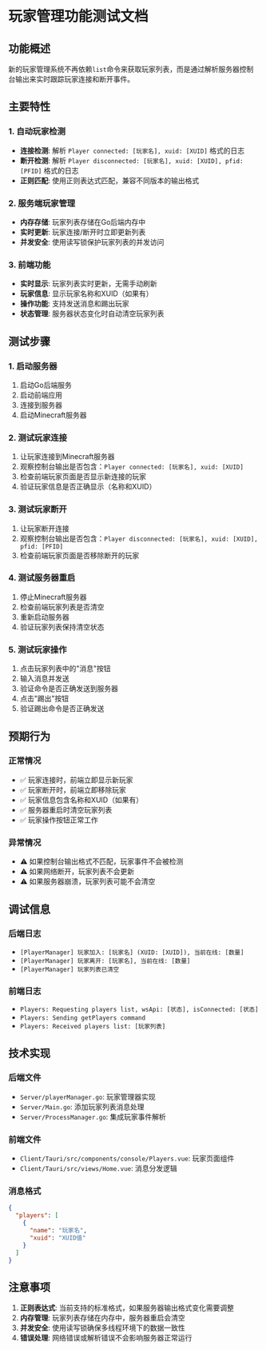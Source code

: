 # 玩家管理功能测试文档

## 功能概述

新的玩家管理系统不再依赖`list`命令来获取玩家列表，而是通过解析服务器控制台输出来实时跟踪玩家连接和断开事件。

## 主要特性

### 1. 自动玩家检测
- **连接检测**: 解析 `Player connected: [玩家名], xuid: [XUID]` 格式的日志
- **断开检测**: 解析 `Player disconnected: [玩家名], xuid: [XUID], pfid: [PFID]` 格式的日志
- **正则匹配**: 使用正则表达式匹配，兼容不同版本的输出格式

### 2. 服务端玩家管理
- **内存存储**: 玩家列表存储在Go后端内存中
- **实时更新**: 玩家连接/断开时立即更新列表
- **并发安全**: 使用读写锁保护玩家列表的并发访问

### 3. 前端功能
- **实时显示**: 玩家列表实时更新，无需手动刷新
- **玩家信息**: 显示玩家名称和XUID（如果有）
- **操作功能**: 支持发送消息和踢出玩家
- **状态管理**: 服务器状态变化时自动清空玩家列表

## 测试步骤

### 1. 启动服务器
1. 启动Go后端服务
2. 启动前端应用
3. 连接到服务器
4. 启动Minecraft服务器

### 2. 测试玩家连接
1. 让玩家连接到Minecraft服务器
2. 观察控制台输出是否包含：`Player connected: [玩家名], xuid: [XUID]`
3. 检查前端玩家页面是否显示新连接的玩家
4. 验证玩家信息是否正确显示（名称和XUID）

### 3. 测试玩家断开
1. 让玩家断开连接
2. 观察控制台输出是否包含：`Player disconnected: [玩家名], xuid: [XUID], pfid: [PFID]`
3. 检查前端玩家页面是否移除断开的玩家

### 4. 测试服务器重启
1. 停止Minecraft服务器
2. 检查前端玩家列表是否清空
3. 重新启动服务器
4. 验证玩家列表保持清空状态

### 5. 测试玩家操作
1. 点击玩家列表中的"消息"按钮
2. 输入消息并发送
3. 验证命令是否正确发送到服务器
4. 点击"踢出"按钮
5. 验证踢出命令是否正确发送

## 预期行为

### 正常情况
- ✅ 玩家连接时，前端立即显示新玩家
- ✅ 玩家断开时，前端立即移除玩家
- ✅ 玩家信息包含名称和XUID（如果有）
- ✅ 服务器重启时清空玩家列表
- ✅ 玩家操作按钮正常工作

### 异常情况
- ⚠️ 如果控制台输出格式不匹配，玩家事件不会被检测
- ⚠️ 如果网络断开，玩家列表不会更新
- ⚠️ 如果服务器崩溃，玩家列表可能不会清空

## 调试信息

### 后端日志
- `[PlayerManager] 玩家加入: [玩家名] (XUID: [XUID]), 当前在线: [数量]`
- `[PlayerManager] 玩家离开: [玩家名], 当前在线: [数量]`
- `[PlayerManager] 玩家列表已清空`

### 前端日志
- `Players: Requesting players list, wsApi: [状态], isConnected: [状态]`
- `Players: Sending getPlayers command`
- `Players: Received players list: [玩家列表]`

## 技术实现

### 后端文件
- `Server/playerManager.go`: 玩家管理器实现
- `Server/Main.go`: 添加玩家列表消息处理
- `Server/ProcessManager.go`: 集成玩家事件解析

### 前端文件
- `Client/Tauri/src/components/console/Players.vue`: 玩家页面组件
- `Client/Tauri/src/views/Home.vue`: 消息分发逻辑

### 消息格式
```json
{
  "players": [
    {
      "name": "玩家名",
      "xuid": "XUID值"
    }
  ]
}
```

## 注意事项

1. **正则表达式**: 当前支持的标准格式，如果服务器输出格式变化需要调整
2. **内存管理**: 玩家列表存储在内存中，服务器重启会清空
3. **并发安全**: 使用读写锁确保多线程环境下的数据一致性
4. **错误处理**: 网络错误或解析错误不会影响服务器正常运行 